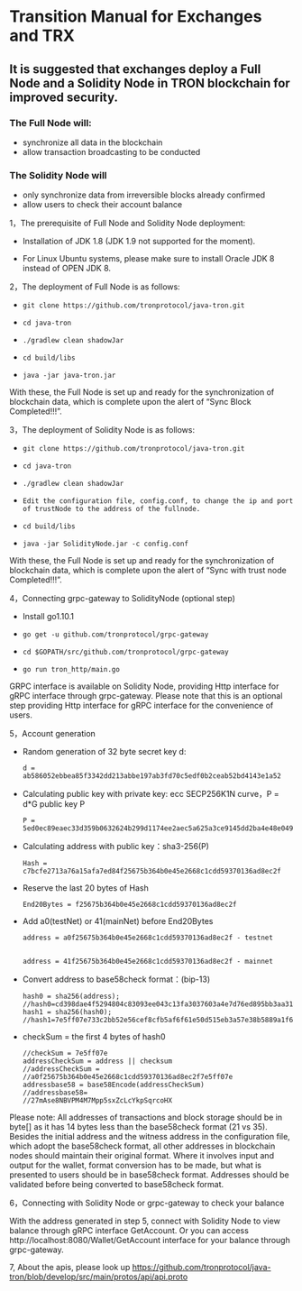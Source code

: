 # Transition Manual for Exchanges and TRX

## It is suggested that exchanges deploy a Full Node and a Solidity Node in TRON blockchain for improved security. 

### The Full Node will:
- synchronize all data in the blockchain
- allow transaction broadcasting to be conducted

### The Solidity Node will
- only synchronize data from irreversible blocks already confirmed
- allow users to check their account balance

1，The prerequisite of Full Node and Solidity Node deployment:  

+ Installation of JDK 1.8 (JDK 1.9 not supported for the moment).

+ For Linux Ubuntu systems, please make sure to install Oracle JDK 8 instead of OPEN JDK 8.

2，The deployment of Full Node is as follows:

   +     git clone https://github.com/tronprotocol/java-tron.git  
       
   +     cd java-tron
      
   +     ./gradlew clean shadowJar
     
   +     cd build/libs
   
   +     java -jar java-tron.jar

   
With these, the Full Node is set up and ready for the synchronization of blockchain data, which is complete upon the alert of “Sync Block Completed!!!”.

3，The deployment of Solidity Node is as follows:  
   
   +     git clone https://github.com/tronprotocol/java-tron.git  
   
   +     cd java-tron  
   
   +     ./gradlew clean shadowJar  
   
   +     Edit the configuration file, config.conf, to change the ip and port of trustNode to the address of the fullnode.
   
   +     cd build/libs
   
   +     java -jar SolidityNode.jar -c config.conf

With these, the Full Node is set up and ready for the synchronization of blockchain data, which is complete upon the alert of “Sync with trust node Completed!!!”.

4，Connecting grpc-gateway to SolidityNode (optional step)

+ Install go1.10.1

+     go get -u github.com/tronprotocol/grpc-gateway

+     cd $GOPATH/src/github.com/tronprotocol/grpc-gateway

+     go run tron_http/main.go

GRPC interface is available on Solidity Node, providing Http interface for gRPC interface through grpc-gateway. Please note that this is an optional step providing Http interface for gRPC interface for the convenience of users.

5，Account generation

+ Random generation of 32 byte secret key d:

      d = ab586052ebbea85f3342dd213abbe197ab3fd70c5edf0b2ceab52bd4143e1a52

+ Calculating public key with private key: ecc SECP256K1N curve，P = d*G public key P 

      P = 5ed0ec89eaec33d359b0632624b299d1174ee2aec5a625a3ce9145dd2ba4e48e049327d454fbf7ec700a9464f87dc4b73a592e27fd0d6d1fe7faf302e9f63306

+ Calculating address with public key：sha3-256(P) 

      Hash = c7bcfe2713a76a15afa7ed84f25675b364b0e45e2668c1cdd59370136ad8ec2f

+ Reserve the last 20 bytes of Hash

      End20Bytes = f25675b364b0e45e2668c1cdd59370136ad8ec2f

+ Add a0(testNet) or 41(mainNet) before End20Bytes 

      address = a0f25675b364b0e45e2668c1cdd59370136ad8ec2f - testnet
      
      
      address = 41f25675b364b0e45e2668c1cdd59370136ad8ec2f - mainnet

+ Convert address to base58check format：(bip-13)

      hash0 = sha256(address);
      //hash0=cd398dae4f5294804c83093ee043c13fa3037603a4e7d76ed895bb3aa316e93
      hash1 = sha256(hash0);
      //hash1=7e5ff07e733c2bb52e56cef8cfb5af6f61e50d515eb3a57e38b5889a1f653ac8

+ checkSum = the first 4 bytes of hash0

      //checkSum = 7e5ff07e
      addressCheckSum = address || checksum
      //addressCheckSum = //a0f25675b364b0e45e2668c1cdd59370136ad8ec2f7e5ff07e
      addressbase58 = base58Encode(addressCheckSum)
      //addressbase58=
      //27mAse8NBVPM4M7Mpp5sxZcLcYkpSqrcoHX

Please note: All addresses of transactions and block storage should be in byte[] as it has 14 bytes less than the base58check format (21 vs 35). Besides the initial address and the witness address in the configuration file, which adopt the base58check format, all other addresses in blockchain nodes should maintain their original format. Where it involves input and output for the wallet, format conversion has to be made, but what is presented to users should be in base58check format. Addresses should be validated before being converted to base58check format.

6，Connecting with Solidity Node or grpc-gateway to check your balance

With the address generated in step 5, connect with Solidity Node to view balance through gRPC interface GetAccount. Or you can access http://localhost:8080/Wallet/GetAccount interface for your balance through grpc-gateway.

7, About the apis, please look up https://github.com/tronprotocol/java-tron/blob/develop/src/main/protos/api/api.proto 
